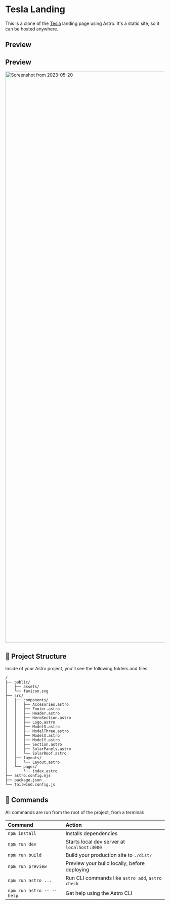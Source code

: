 # Tesla Landing

This is a clone of the [Tesla](https://tesla.com) landing page using Astro. It's a static site, so it can be hosted anywhere.

## Preview

## Preview

<img width="1799" alt="Screenshot from 2023-05-20" src="https://repository-images.githubusercontent.com/643633452/ee665f3d-a360-42bd-8709-549a9534582b">

## 🚀 Project Structure

Inside of your Astro project, you'll see the following folders and files:

```
/
├── public/
│   ├── assets/
│   └── favicon.svg
├── src/
│   ├── components/
│   │   ├── Accesories.astro
│   │   ├── Footer.astro
│   │   ├── Header.astro
│   │   ├── HeroSection.astro
│   │   ├── Logo.astro
│   │   ├── ModelS.astro
│   │   ├── ModelThree.astro
│   │   ├── ModelX.astro
│   │   ├── ModelY.astro
│   │   ├── Section.astro
│   │   ├── SolarPanels.astro
│   │   └── SolarRoof.astro
│   ├── layouts/
│   │   └── Layout.astro
│   └── pages/
│       └── index.astro
├── astro.config.mjs
├── package.json
└── tailwind.config.js
```

## 🧞 Commands

All commands are run from the root of the project, from a terminal:

| Command                   | Action                                           |
| :------------------------ | :----------------------------------------------- |
| `npm install`             | Installs dependencies                            |
| `npm run dev`             | Starts local dev server at `localhost:3000`      |
| `npm run build`           | Build your production site to `./dist/`          |
| `npm run preview`         | Preview your build locally, before deploying     |
| `npm run astro ...`       | Run CLI commands like `astro add`, `astro check` |
| `npm run astro -- --help` | Get help using the Astro CLI                     |
